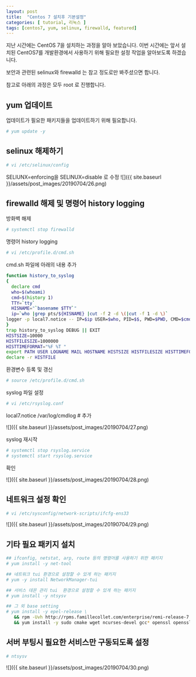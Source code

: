 ```yaml
---
layout: post
title:  "Centos 7 설치후 기본설정"
categories: [ tutorial, 리눅스 ]
tags: [centos7, yum, selinux, firewalld, featured]
---
```


지난 시간에는 CentOS 7을 설치하는 과정을 알아 보았습니다. 이번 시간에는 앞서 설치된 CentOS7를 개발환경에서 사용하기 위해 필요한 설정 작업을 알아보도록 하겠습니다.

보안과 관련된 selinux와 firewalld 는 참고 정도로만 봐주셨으면 합니다.

참고로 아래의 과정은 모두 root 로 진행합니다.

## yum 업데이트

업데이트가 필요한 패키지들을 업데이트하기 위해 필요합니다.

```bash
# yum update -y
```

## selinux 해제하기

```bash
# vi /etc/selinux/config
```
SELIUNX=enforcing을 SELINUX=disable 로 수정
![]({{ site.baseurl }}/assets/post_images/20190704/26.png)

## firewalld 해제 및 명령어 history logging

방화벽 해제

```bash
# systemctl stop firewalld
```

명령어 history logging

```bash
# vi /etc/profile.d/cmd.sh
```

cmd.sh 파일에 아래의 내용 추가

```bash
function history_to_syslog
{
  declare cmd
  who=$(whoami)
  cmd=$(history 1)
  TTY=`tty`
  HISNAME="`basename $TTY`" 
  ip=`who |grep pts/${HISNAME} |cut -f 2 -d \(|cut -f 1 -d \)`
logger -p local7.notice -- IP=$ip USER=$who, PID=$$, PWD=$PWD, CMD=$cmd
}
trap history_to_syslog DEBUG || EXIT
HISTSIZE=10000
HISTFILESIZE=1000000
HISTTIMEFORMAT="%F %T " 
export PATH USER LOGNAME MAIL HOSTNAME HISTSIZE HISTFILESIZE HISTTIMEFORMAT INPUTRC
declare -r HISTFILE
```

환경변수 등록 및 갱신

```bash
# source /etc/profile.d/cmd.sh
```

syslog 파일 설정

```bash
# vi /etc/rsyslog.conf
```

local7.notice    /var/log/cmdlog # 추가

![]({{ site.baseurl }}/assets/post_images/20190704/27.png)

syslog 재시작

```bash
# systemctl stop rsyslog.service
# systemctl start rsyslog.service
```

확인

![]({{ site.baseurl }}/assets/post_images/20190704/28.png)

## 네트워크 설정 확인

```bash
# vi /etc/sysconfig/network-scripts/ifcfg-ens33
```

![]({{ site.baseurl }}/assets/post_images/20190704/29.png)

## 기타 필요 패키지 설치

```bash
## ifconfig, netstat, arp, route 등의 명령어를 사용하기 위한 패키지
# yum install -y net-tool                            

## 네트워크 tui 환경으로 설정할 수 있게 하는 패키지
# yum -y install NetworkManager-tui       

## 서비스 데몬 관리 tui  환경으로 설정할 수 있게 하는 패키지
# yum install -y ntsysv    

## 그 외 base setting
# yum install -y epel-release \
   && rpm -Uvh http://rpms.famillecollet.com/enterprise/remi-release-7.rpm \
   && yum install -y sudo cmake wget ncurses-devel gcc* openssl openssl-devel nss-tools rsync           
```

## 서버 부팅시 필요한 서비스만 구동되도록 설정

```bash
# ntsysv
```

![]({{ site.baseurl }}/assets/post_images/20190704/30.png)